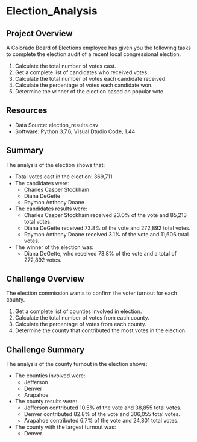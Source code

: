 # Election_Analysis

## Project Overview
A Colorado Board of Elections employee has given you the following tasks to complete the election audit of a recent local congressional election.

1. Calculate the total number of votes cast.
2. Get a complete list of candidates who received votes.
3. Calculate the total number of votes each candidate received.
4. Calculate the percentage of votes each candidate won.
5. Determine the winner of the election based on popular vote.

## Resources
- Data Source: election_results.csv
- Software: Python 3.7.6, Visual Dtudio Code, 1.44

## Summary
The analysis of the election shows that:
- Total votes cast in the election: 369,711
- The candidates were:
  - Charles Casper Stockham
  - Diana DeGette
  - Raymon Anthony Doane
- The candidates results were:
  - Charles Casper Stockham received 23.0% of the vote and 85,213 total votes.
  - Diana DeGette received 73.8% of the vote and 272,892 total votes.
  - Raymon Anthony Doane received 3.1% of the vote and 11,606 total votes.
- The winner of the election was:
  - Diana DeGette, who received 73.8% of the vote and a total of 272,892 votes.

## Challenge Overview
The election commission wants to confirm the voter turnout for each county.

1. Get a complete list of counties involved in election.
2. Calculate the total number of votes from each county.
3. Calculate the percentage of votes from each county.
4. Determine the county that contributed the most votes in the election.

## Challenge Summary
The analysis of the county turnout in the election shows:
- The counties involved were:
  - Jefferson
  - Denver
  - Arapahoe
- The county results were:
  - Jefferson contributed 10.5% of the vote and 38,855 total votes.
  - Denver contributed 82.8% of the vote and 306,055 total votes.
  - Arapahoe contributed 6.7% of the vote and 24,801 total votes.
- The county with the largest turnout was:
  - Denver
